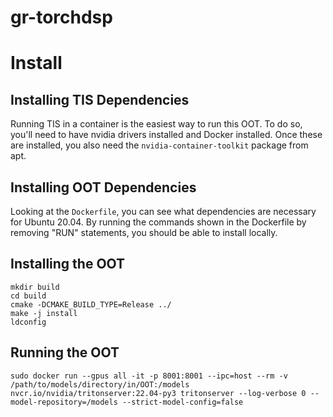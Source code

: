 # gr-torchdsp

# Install
## Installing TIS Dependencies
Running TIS in a container is the easiest way to run this OOT. To do so, you'll need to have nvidia drivers installed and Docker installed. Once these are installed, you also need the ```nvidia-container-toolkit``` package from apt.

## Installing OOT Dependencies
Looking at the ```Dockerfile```, you can see what dependencies are necessary for Ubuntu 20.04. By running the commands shown in the Dockerfile by removing "RUN" statements, you should be able to install locally.


## Installing the OOT
```
mkdir build
cd build
cmake -DCMAKE_BUILD_TYPE=Release ../
make -j install
ldconfig
```

## Running the OOT
```
sudo docker run --gpus all -it -p 8001:8001 --ipc=host --rm -v /path/to/models/directory/in/OOT:/models nvcr.io/nvidia/tritonserver:22.04-py3 tritonserver --log-verbose 0 --model-repository=/models --strict-model-config=false
```
